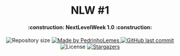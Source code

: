 <h1 align="center">
    NLW #1
</h1>

<h4 align="center"> 
	:construction: NextLevelWeek 1.0 :construction:
</h4>
<p align="center">

  <img alt="Repository size" src="https://img.shields.io/github/repo-size/pedrinholemes/nlw1">
	
  <a href="https://www.github.com/pedrinholemes/nlw-1">
    <img alt="Made by PedrinhoLemes" src="https://img.shields.io/badge/made%20by-PedrinhoLemes-%2304D361">
  </a>

  <a href="https://github.com/pedrinholemes/nlw-1/commits/master">
    <img alt="GitHub last commit" src="https://img.shields.io/github/last-commit/pedrinholemes/nlw1">
  </a>

  <img alt="License" src="https://img.shields.io/badge/license-ISC-brightgreen">
   <a href="https://github.com/pedrinholemes/nlw-1/stargazers">
    <img alt="Stargazers" src="https://img.shields.io/github/stars/pedrinholemes/nlw1?style=social">
  </a>
</p>
